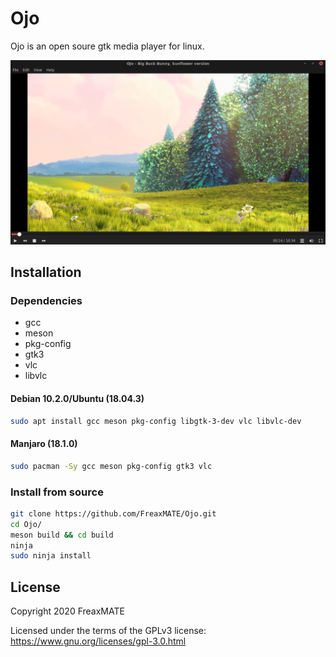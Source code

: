 # Ojo

Ojo is an open soure gtk media player for linux.

![Ojo](/data/OjoScreenshot.png)

## Installation

### Dependencies

 - gcc
 - meson
 - pkg-config
 - gtk3
 - vlc
 - libvlc

#### Debian 10.2.0/Ubuntu (18.04.3)
```bash
sudo apt install gcc meson pkg-config libgtk-3-dev vlc libvlc-dev
```

#### Manjaro (18.1.0)
```bash
sudo pacman -Sy gcc meson pkg-config gtk3 vlc
```

### Install from source
```bash
git clone https://github.com/FreaxMATE/Ojo.git
cd Ojo/
meson build && cd build
ninja
sudo ninja install
```

## License

Copyright 2020 FreaxMATE

Licensed under the terms of the GPLv3 license: https://www.gnu.org/licenses/gpl-3.0.html



